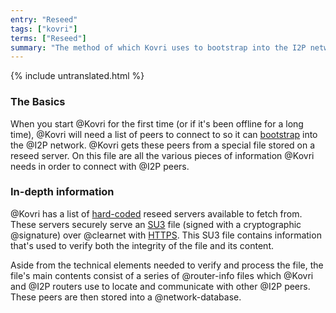 ```yaml
---
entry: "Reseed"
tags: ["kovri"]
terms: ["Reseed"]
summary: "The method of which Kovri uses to bootstrap into the I2P network"
---
```


{% include untranslated.html %}
### The Basics

When you start @Kovri for the first time (or if it's been offline for a long time), @Kovri will need a list of peers to connect to so it can [bootstrap](https://en.wikipedia.org/wiki/Bootstrap) into the @I2P network. @Kovri gets these peers from a special file stored on a reseed server. On this file are all the various pieces of information @Kovri needs in order to connect with @I2P peers.

### In-depth information

@Kovri has a list of [hard-coded](https://en.wikipedia.org/wiki/Hard-coded) reseed servers available to fetch from. These servers securely serve an [SU3](https://geti2p.net/spec/updates#su3) file (signed with a cryptographic @signature) over @clearnet with [HTTPS](https://en.wikipedia.org/wiki/HTTPS). This SU3 file contains information that's used to verify both the integrity of the file and its content.

Aside from the technical elements needed to verify and process the file, the file's main contents consist of a series of @router-info files which @Kovri and @I2P routers use to locate and communicate with other @I2P peers. These peers are then stored into a @network-database.

